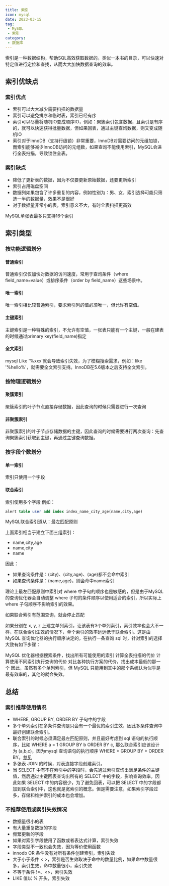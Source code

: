 ```yaml
---
title: 索引
icon: mysql
date: 2023-03-15
tag:
 - MySQL
 - 索引
category:
 - 数据库
---
```


索引是一种数据结构，帮助SQL高效获取数据的。类似一本书的目录，可以快速对特定值进行定位和查找，从而大大加快数据查询的效率。

<!-- more -->

## 索引优缺点

### 索引优点

- 索引可以大大减少需要扫描的数据量
- 索引可以避免排序和临时表，索引已经有序
- 索引可以尽量将随机IO变成顺序IO，例如：聚簇索引包含数据，且索引是有序的，就可以快速获得批量数据，但如果回表，通过主键查询数据，则又变成随机IO
- 索引对于InnoDB（支持行级锁）非常重要，InnoDB对需要访问的元组加锁，而索引能够减少InnoDB访问的元组数，如果查询不能使用索引，MySQL会进行全表扫描，导致锁住全表。

### 索引缺点

- 降低了更新表的数据，因为不仅要更新原始数据，还要更新索引
- 索引占用磁盘空间
- 数据列如果包含了许多重复的内容，例如性别为：男、女，索引选择可能只筛选一半的数据量，效果不是很好
- 对于数据量非常小的表，索引意义不大，有时全表扫描更高效

MySQL单张表最多只支持16个索引<Badge text="注意" type="warning"/>

## 索引类型

### 按功能逻辑划分

#### 普通索引

普通索引仅仅加快对数据的访问速度，常用于查询条件（where field_name=value）或排序条件（order by field_name）这些场景中。

#### 唯一索引

唯一索引相比较普通索引，要求索引列的值必须唯一，但允许有空值。

#### 主键索引

主键索引是一种特殊的索引，不允许有空值，一张表只能有一个主键，一般在建表的时候通过primary key(field_name)指定

#### 全文索引

mysql Like '%xxx'就会导致索引失效，为了模糊搜索需求，例如：like '%hello%'，就需要全文索引支持。InnoDB在5.6版本之后支持全文索引。

### 按物理逻辑划分

#### 聚簇索引

聚簇索引的叶子节点直接存储数据，因此查询的时候只需要进行一次查询

#### 非聚簇索引

非聚簇索引的叶子节点存储数据的主键，因此查询的时候需要进行两次查询：先查询聚簇索引获取到主键，再通过主键查询数据。

### 按字段个数划分

#### 单一索引

索引只使用一个字段

#### 联合索引

索引使用多个字段
例如：

```sql
alert table user add index index_name_city_age(name,city,age)
```

MySQL联合索引遵从：最左匹配原则

上面索引相当于建立下面三组索引：

- name,city,age
- name,city
- name

因此：

- 如果查询条件是：(city)、(city,age)、(age)都不会命中索引
- 如果查询条件是：(name,age)，则会命中name索引

理论上最左匹配原则中索引对 where 中子句的顺序也是敏感的，但是由于MySQL的查询优化器会自动调整 where 子句的条件顺序以使用适合的索引，所以实际上 where 子句顺序不影响索引的效果。

如果联合索引有范围查询，就会停止匹配

如果分别在 x, y, z 上建立单列索引，让该表有3个单列索引，索引效率也会大不一样，在联合索引生效的情况下，单个索引的效率远远低于联合索引。这是由 MySQL 查询优化器的执行顺序决定的，在执行一条查询 sql 时，针对索引的选择大致有如下步骤：

MySQL 优化器根据搜索条件，找出所有可能使用的索引
计算全表扫描的代价
计算使用不同索引执行查询的代价
对比各种执行方案的代价，找出成本最低的那一个
因此，虽然有多个单列索引，但 MySQL 只能用到其中的那个系统认为似乎是最有效率的，其他的就会失效。

## 总结

### 索引推荐使用情况

- WHERE, GROUP BY, ORDER BY 子句中的字段
- 多个单列索引在多条件查询是只会有一个最优的索引生效，因此多条件查询中最好创建联合索引。
- 联合索引的时候必须满足最左匹配原则，并且最好考虑到 sql 语句的执行顺序，比如 WHERE a = 1 GROUP BY b ORDER BY c, 那么联合索引应该设计为 (a,b,c)，因为mysql 查询语句的执行顺序 WHERE > GROUP BY > ORDER BY。[参见](./sql-order.md)
- 多张表 JOIN 的时候，对表连接字段创建索引。
- 当 SELECT 中有不在索引中的字段时，会先通过索引查询出满足条件的主键值，然后通过主键回表查询出所有的 SELECT 中的字段，影响查询效率。因此如果 SELECT 中的内容很少，为了避免回表，可以把 SELECT 中的字段都加到联合索引中，这也就是宽索引的概念。但是需要注意，如果索引字段过多，存储和维护索引的成本也会增加。

### 不推荐使用或索引失效情况

- 数据量很小的表
- 有大量重复数据的字段
- 频繁更新的字段
- 如果对索引字段使用了函数或者表达式计算，索引失效
- 字段类型不一致也会失效，因为等价使用函数
- innodb OR 条件没有对所有条件创建索引，索引失效
- 大于小于条件 < >，索引是否生效取决于命中的数量比例，如果命中数量很多，索引生效，命中数量很小，索引失效
- 不等于条件 !=、<>，索引失效
- LIKE 值以 % 开头，索引失效
